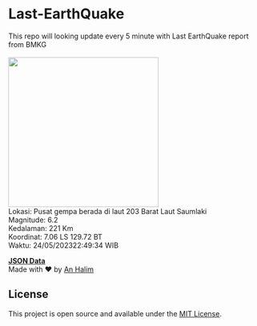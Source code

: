 # Last-EarthQuake
This repo will looking update every 5 minute with Last EarthQuake report from BMKG
<br>
<br>
<img src="https://static.bmkg.go.id/20230524224934.mmi.jpg" width="300"/>
<br>
Lokasi: Pusat gempa berada di laut 203 Barat Laut Saumlaki <br>
Magnitude: 6.2 <br>
Kedalaman: 221 Km <br>
Koordinat: 7.06 LS 129.72 BT <br>
Waktu: 24/05/202322:49:34 WIB <br>

<a href="./data/data.json">**JSON Data**</a>
<br>
Made with ❤️ by <a href="https://github.com/an-halim">An Halim</a>
## License

This project is open source and available under the [MIT License](LICENSE).
